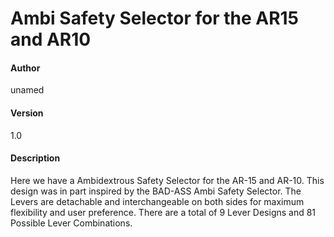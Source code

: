 # Ambi Safety Selector for the  AR15 and AR10

#### Author
unamed

#### Version
1.0

#### Description
Here we have a Ambidextrous Safety Selector for the AR-15 and AR-10.  This design was in part inspired by the BAD-ASS Ambi Safety Selector. The Levers are detachable and interchangeable on both sides for maximum flexibility and user preference.  There are a total of 9 Lever Designs and 81 Possible Lever Combinations.
